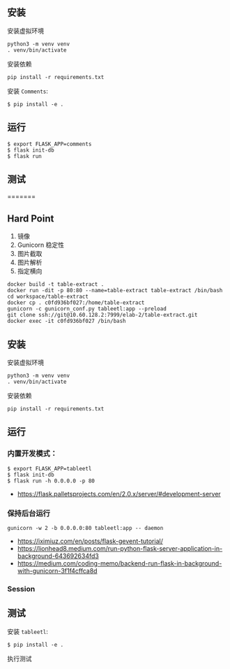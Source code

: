 ## 安装

安装虚拟环境

```
python3 -m venv venv
. venv/bin/activate
```

安装依赖

```
pip install -r requirements.txt
```

安装 `Comments`:

```
$ pip install -e .
```

## 运行


```
$ export FLASK_APP=comments
$ flask init-db
$ flask run
```

## 测试

=======
## Hard Point
1. 镜像
2. Gunicorn 稳定性
3. 图片截取
4. 图片解析
5. 指定横向



```
docker build -t table-extract .
docker run -dit -p 80:80 --name=table-extract table-extract /bin/bash 
cd workspace/table-extract
docker cp . c0fd936bf027:/home/table-extract
gunicorn -c gunicorn_conf.py tableetl:app --preload
git clone ssh://git@10.60.128.2:7999/elab-2/table-extract.git
docker exec -it c0fd936bf027 /bin/bash
```



## 安装

安装虚拟环境

```
python3 -m venv venv
. venv/bin/activate
```

安装依赖

```
pip install -r requirements.txt
```

## 运行

### 内置开发模式：


```
$ export FLASK_APP=tableetl
$ flask init-db
$ flask run -h 0.0.0.0 -p 80
```

- https://flask.palletsprojects.com/en/2.0.x/server/#development-server

### 保持后台运行

```
gunicorn -w 2 -b 0.0.0.0:80 tableetl:app -- daemon
```

- https://iximiuz.com/en/posts/flask-gevent-tutorial/
- https://lionhead8.medium.com/run-python-flask-server-application-in-background-643692634fd3
- https://medium.com/coding-memo/backend-run-flask-in-background-with-gunicorn-3f1f4cffca8d

### Session



## 测试

安装 `tableetl`:

```
$ pip install -e .
```

执行测试
